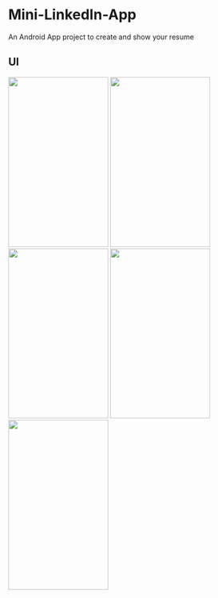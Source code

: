 # Mini-LinkedIn-App
An Android App project to create and show your resume

## UI
<img src="https://user-images.githubusercontent.com/21025878/32677822-f963e3be-c62d-11e7-82f0-e2255e74c841.png" height = "340" width = "200">
<img src="https://user-images.githubusercontent.com/21025878/32677841-0d1318f8-c62e-11e7-8e6e-20bb35534a1b.png" height = "340" width = "200">
<img src="https://user-images.githubusercontent.com/21025878/32677842-0d3863ce-c62e-11e7-9ebb-18b6e785f72f.png" height = "340" width = "200">
<img src="https://user-images.githubusercontent.com/21025878/32677843-0d57f16c-c62e-11e7-9dba-44cfdf6535a6.png" height = "340" width = "200">
<img src="https://user-images.githubusercontent.com/21025878/32677844-0d63e7a6-c62e-11e7-9950-3bab12e41296.png" height = "340" width = "200">
